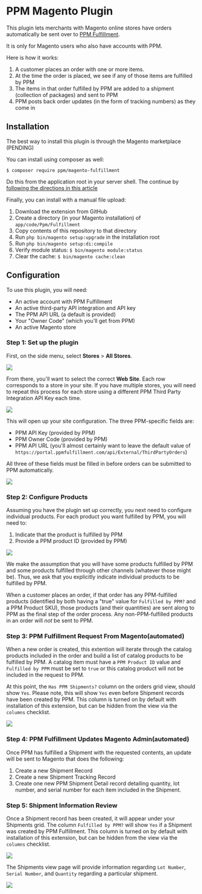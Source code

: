 # PPM Magento Plugin

This plugin lets merchants with Magento online stores have orders automatically
be sent over to [PPM Fulfillment](http://home.ppmfulfillment.com/).

It is only for Magento users who also have accounts with PPM.

Here is how it works:

1. A customer places an order with one or more items.
2. At the time the order is placed, we see if any of those items are fulfilled
   by PPM
3. The items in that order fulfilled by PPM are added to a shipment (collection
   of packages) and sent to PPM
4. PPM posts back order updates (in the form of tracking numbers) as they come
   in

## Installation

The best way to install this plugin is through the Magento marketplace (PENDING)

You can install using composer as well:

```
$ composer require ppm/magento-fulfillment
```

Do this from the application root in your server shell. The continue by
[following the directions in this
article](https://devdocs.magento.com/extensions/install/)

Finally, you can install with a manual file upload:

1. Download the extension from GitHub
2. Create a directory (in your Magento installation) of `app/code/Ppm/Fulfillment`
3. Copy contents of this repository to that directory
4. Run `php bin/magento setup:upgrade` in the installation root
5. Run `php bin/magento setup:di:compile`
6. Verify module status: `$ bin/magento module:status`
7. Clear the cache: `$ bin/magento cache:clean`

## Configuration

To use this plugin, you will need:

+ An active account with PPM Fulfillment
+ An active third-party API integration and API key
+ The PPM API URL (a default is provided)
+ Your "Owner Code" (which you'll get from PPM)
+ An active Magento store

### Step 1: Set up the plugin

First, on the side menu, select **Stores** > **All Stores**.

![](readme-assets/01-stores-menu.png)

From there, you'll want to select the correct **Web Site**. Each row corresponds
to a store in your site. If you have multiple stores, you will need to repeat
this process for each store using a different PPM Third Party Integration API
Key each time.

![](readme-assets/02-stores-view.png)

This will open up your site configuration. The three PPM-specific fields are:

+ PPM API Key (provided by PPM)
+ PPM Owner Code (provided by PPM)
+ PPM API URL (you'll almost certainly want to leave the default value of
  `https://portal.ppmfulfillment.com/api/External/ThirdPartyOrders`)

All three of these fields must be filled in before orders can be submitted to
PPM automatically.

![](readme-assets/03-store-config.png)

### Step 2: Configure Products

Assuming you have the plugin set up correctly, you next need to configure
individual products. For each product you want fulfilled by PPM, you will need
to:

1. Indicate that the product is fulfilled by PPM
2. Provide a PPM product ID (provided by PPM)

![](readme-assets/04-product-configuration.png)

We make the assumption that you will have some products fulfilled by PPM and
some products fulfilled through other channels (whatever those might be). Thus,
we ask that you explicitly indicate individual products to be fulfilled by PPM.

When a customer places an order, if that order has any PPM-fulfilled products
(identified by both having a "true" value for `Fulfilled by PPM?` and a PPM
Product SKU), those products (and their quantities) are sent along to PPM as the
final step of the order process. Any non-PPM-fulfilled products in an order will
*not* be sent to PPM.

### Step 3: PPM Fulfillment Request From Magento(automated)

When a new order is created, this extention will iterate through the catalog products included in the order and build a list of catalog products to be fulfilled by PPM. A catalog item must have a `PPM Product ID` value and `Fulfilled by PPM` must be set to `true` or this catalog product will not be included in the request to PPM.

At this point, the `Has PPM Shipments?` column on the orders grid view, should show `Yes`. Please note, this will show `Yes` even before Shipment records have been created by PPM.  This column is turned on by default with installation of this extension, but can be hidden from the view via the `columns` checklist.

![](readme-assets/05-orders-grid.png)

### Step 4: PPM Fulfillment Updates Magento Admin(automated)

Once PPM has fulfilled a Shipment with the requested contents, an update will be sent to Magento that does the following:

1. Create a new Shipment Record
2. Create a new Shipment Tracking Record
2. Create one new PPM Shipment Detail record detailing quantity, lot number, and serial number for each item included in the Shipment.

### Step 5: Shipment Information Review

Once a Shipment record has been created, it will appear under your Shipments grid. The column `Fulfilled by PPM?` will show `Yes` if a Shipment was created by PPM Fulfillment. This column is turned on by default with installation of this extension, but can be hidden from the view via the `columns` checklist.

![](readme-assets/06-shipments-grid.png)

The Shipments view page will provide information regarding `Lot Number`, `Serial Number`, and `Quantity` regarding a particular shipment.

![](readme-assets/07-shipments-view.png)
